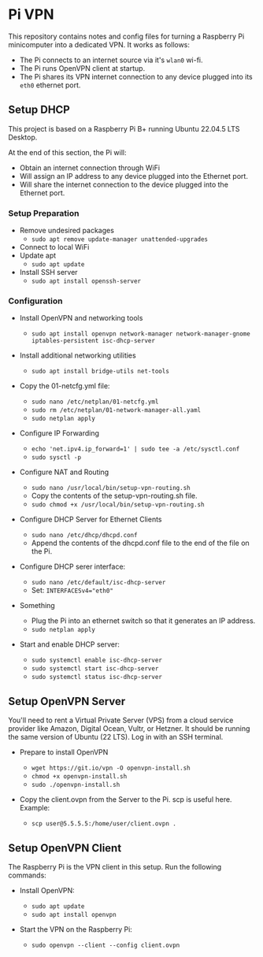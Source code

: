 # Pi VPN

This repository contains notes and config files for turning a Raspberry Pi minicomputer into a dedicated VPN. It works as follows:
- The Pi connects to an internet source via it's `wlan0` wi-fi.
- The Pi runs OpenVPN client at startup.
- The Pi shares its VPN internet connection to any device plugged into its `eth0` ethernet port.

## Setup DHCP

This project is based on a Raspberry Pi B+ running Ubuntu 22.04.5 LTS Desktop.

At the end of this section, the Pi will:
- Obtain an internet connection through WiFi
- Will assign an IP address to any device plugged into the Ethernet port.
- Will share the internet connection to the device plugged into the Ethernet port.

### Setup Preparation
- Remove undesired packages
  - `sudo apt remove update-manager unattended-upgrades`
- Connect to local WiFi
- Update apt
  - `sudo apt update`
- Install SSH server
  - `sudo apt install openssh-server`

### Configuration

- Install OpenVPN and networking tools
  - `sudo apt install openvpn network-manager network-manager-gnome iptables-persistent isc-dhcp-server`

- Install additional networking utilities
  - `sudo apt install bridge-utils net-tools`

- Copy the 01-netcfg.yml file:
  - `sudo nano /etc/netplan/01-netcfg.yml`
  - `sudo rm /etc/netplan/01-network-manager-all.yaml`
  - `sudo netplan apply`

- Configure IP Forwarding
  - `echo 'net.ipv4.ip_forward=1' | sudo tee -a /etc/sysctl.conf`
  - `sudo sysctl -p`

- Configure NAT and Routing
  - `sudo nano /usr/local/bin/setup-vpn-routing.sh`
  - Copy the contents of the setup-vpn-routing.sh file.
  - `sudo chmod +x /usr/local/bin/setup-vpn-routing.sh`

- Configure DHCP Server for Ethernet Clients
  - `sudo nano /etc/dhcp/dhcpd.conf`
  - Append the contents of the dhcpd.conf file to the end of the file on the Pi.

- Configure DHCP serer interface:
  - `sudo nano /etc/default/isc-dhcp-server`
  - Set: `INTERFACESv4="eth0"`

- Something
  - Plug the Pi into an ethernet switch so that it generates an IP address.
  - `sudo netplan apply`


- Start and enable DHCP server:
  - `sudo systemctl enable isc-dhcp-server`
  - `sudo systemctl start isc-dhcp-server`
  - `sudo systemctl status isc-dhcp-server`

## Setup OpenVPN Server

You'll need to rent a Virtual Private Server (VPS) from a cloud service provider like Amazon, Digital Ocean, Vultr, or Hetzner. It should be running the same version of Ubuntu (22 LTS). Log in with an SSH terminal.

- Prepare to install OpenVPN 
  - `wget https://git.io/vpn -O openvpn-install.sh`
  - `chmod +x openvpn-install.sh`
  - `sudo ./openvpn-install.sh`

- Copy the client.ovpn from the Server to the Pi. scp is useful here. Example:
  - `scp user@5.5.5.5:/home/user/client.ovpn .`

## Setup OpenVPN Client

The Raspberry Pi is the VPN client in this setup. Run the following commands:

- Install OpenVPN:
  - `sudo apt update`
  - `sudo apt install openvpn`

- Start the VPN on the Raspberry Pi:
  - `sudo openvpn --client --config client.ovpn`

